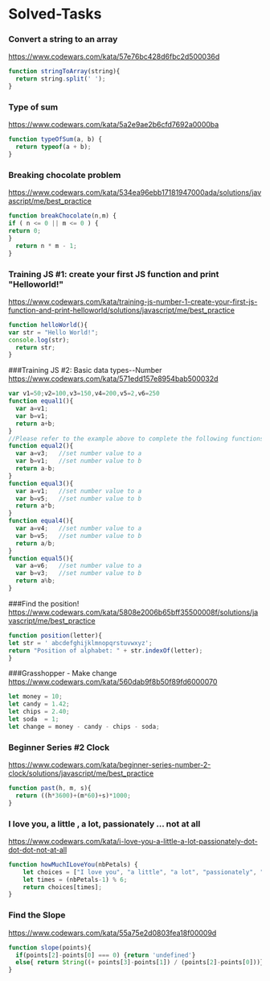 # Solved-Tasks
### Convert a string to an array
https://www.codewars.com/kata/57e76bc428d6fbc2d500036d
```javascript
function stringToArray(string){
  return string.split(' ');
}
```
### Type of sum
https://www.codewars.com/kata/5a2e9ae2b6cfd7692a0000ba
```javascript
function typeOfSum(a, b) {
  return typeof(a + b);
}
```
### Breaking chocolate problem
https://www.codewars.com/kata/534ea96ebb17181947000ada/solutions/javascript/me/best_practice
```javascript
function breakChocolate(n,m) {
if ( n <= 0 || m <= 0 ) {
return 0;
}
  return n * m - 1;
}
```
### Training JS #1: create your first JS function and print "Helloworld!"
https://www.codewars.com/kata/training-js-number-1-create-your-first-js-function-and-print-helloworld/solutions/javascript/me/best_practice
```javascript
function helloWorld(){
var str = "Hello World!";
console.log(str);
  return str;
}
```
###Training JS #2: Basic data types--Number
https://www.codewars.com/kata/571edd157e8954bab500032d
```javascript
var v1=50;v2=100,v3=150,v4=200,v5=2,v6=250
function equal1(){
  var a=v1;
  var b=v1;
  return a+b;
}
//Please refer to the example above to complete the following functions
function equal2(){
  var a=v3;   //set number value to a
  var b=v1;   //set number value to b
  return a-b;
}
function equal3(){
  var a=v1;   //set number value to a
  var b=v5;   //set number value to b
  return a*b;
}
function equal4(){
  var a=v4;   //set number value to a
  var b=v5;   //set number value to b
  return a/b;
}
function equal5(){
  var a=v6;   //set number value to a
  var b=v3;   //set number value to b
  return a%b;
}
```
###Find the position!
https://www.codewars.com/kata/5808e2006b65bff35500008f/solutions/javascript/me/best_practice
```javascript
function position(letter){
let str = ' abcdefghijklmnopqrstuvwxyz';
return "Position of alphabet: " + str.indexOf(letter);
}
```
###Grasshopper - Make change
https://www.codewars.com/kata/560dab9f8b50f89fd6000070
```javascript
let money = 10;
let candy = 1.42;
let chips = 2.40;
let soda  = 1;
let change = money - candy - chips - soda;
```
### Beginner Series #2 Clock
https://www.codewars.com/kata/beginner-series-number-2-clock/solutions/javascript/me/best_practice
```javascript
function past(h, m, s){
  return ((h*3600)+(m*60)+s)*1000;
}
```
### I love you, a little , a lot, passionately ... not at all
https://www.codewars.com/kata/i-love-you-a-little-a-lot-passionately-dot-dot-dot-not-at-all
```javascript
function howMuchILoveYou(nbPetals) {
    let choices = ["I love you", "a little", "a lot", "passionately", "madly", "not at all"];
    let times = (nbPetals-1) % 6;
    return choices[times];
}
```
### Find the Slope
https://www.codewars.com/kata/55a75e2d0803fea18f00009d
```javascript
function slope(points){
  if(points[2]-points[0] === 0) {return 'undefined'}
  else{ return String((+ points[3]-points[1]) / (points[2]-points[0]))}
}
```





